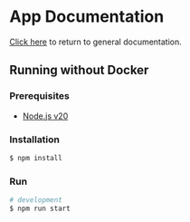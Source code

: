 # App Documentation

[Click here](../README.md) to return to general documentation.

## Running without Docker

### Prerequisites
* [Node.js v20](https://nodejs.org/en)

### Installation

```bash
$ npm install
```

### Run

```bash
# development
$ npm run start

